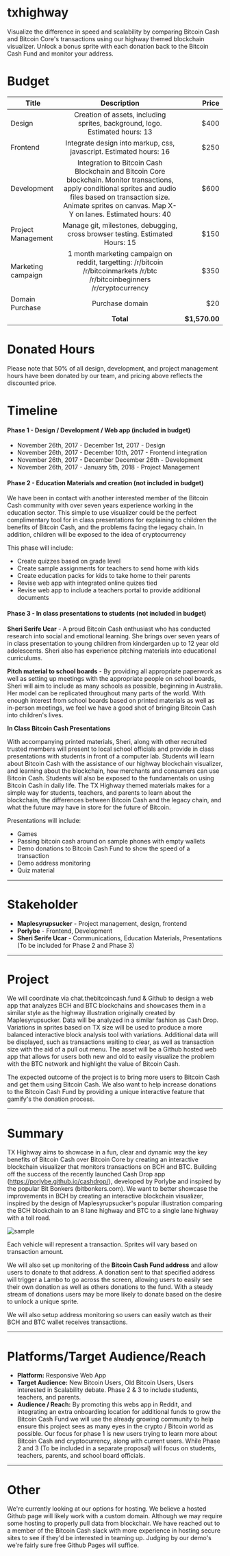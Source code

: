 # txhighway

Visualize the difference in speed and scalability by comparing Bitcoin Cash and Bitcoin Core's transactions using our highway themed blockchain visualizer. Unlock a bonus sprite with each donation back to the Bitcoin Cash Fund and monitor your address. 


Budget
===

| Title         | Description           | Price  |
| ------------- |:-------------:| -----:|
| Design      | Creation of assets, including sprites, background, logo. Estimated hours: 13  | $400 |
| Frontend      | Integrate design into markup, css, javascript. Estimated hours: 16  | $250 |
| Development      | Integration to Bitcoin Cash Blockchain and Bitcoin Core blockchain. Monitor transactions, apply conditional sprites and audio files based on transaction size. Animate sprites on canvas. Map X-Y on lanes. Estimated hours: 40     |   $600 |
| Project Management  | Manage git, milestones, debugging, cross browser testing. Estimated Hours: 15     |    $150 |
| Marketing campaign | 1 month marketing campaign on reddit, targetting: /r/bitcoin /r/bitcoinmarkets /r/btc /r/bitcoinbeginners /r/cryptocurrency | $350|
|Domain Purchase | Purchase domain | $20 |
| | **Total** | **$1,570.00**|

Donated Hours
===

Please note that 50% of all design, development, and project management hours have been donated by our team, and pricing above reflects the discounted price. 

Timeline
===


#### Phase 1 - Design / Development / Web app (included in budget)

- November 26th, 2017 - December 1st, 2017 - Design 
- November 26th, 2017 - December 10th, 2017 - Frontend integration
- November 26th, 2017 - December December 26th - Development
- November 26th, 2017 - January 5th, 2018 - Project Management

#### Phase 2 - Education Materials and creation (not included in budget)

We have been in contact with another interested member of the Bitcoin Cash community with over seven years experience working in the education sector. This simple to use visualizer could be the perfect complimentary tool for in class presentations for explaining to children the benefits of Bitcoin Cash, and the problems facing the legacy chain. In addition, children will be exposed to the idea of cryptocurrency 

This phase will include:

- Create quizzes based on grade level
- Create sample assignments for teachers to send home with kids
- Create education packs for kids to take home to their parents
- Revise web app with integrated online quizes tied
- Revise web app to include a teachers portal   to provide additional documents 

#### Phase 3 - In class presentations to students (not included in budget)

**Sheri Serife Ucar** - A proud Bitcoin Cash enthusiast who has conducted research into social and emotional learning. She brings over seven years of in class presentation to young children from kindergarden up to 12 year old adolescents. Sheri also has experience pitching materials into educational curriculums. 

**Pitch material to school boards** - By providing all appropriate paperwork as well as setting up meetings with the appropriate people on school boards, Sheri will aim to include as many schools as possible, beginning in Australia. Her model can be replicated throughout many parts of the world. With enough interest from school boards based on printed materials as well as in-person meetings, we feel we have a good shot of bringing Bitcoin Cash into children's lives. 

**In Class Bitcoin Cash Presentations**

With accompanying printed materials, Sheri, along with other recruited trusted members will present to local school officials and provide in class presentations with students in front of a computer lab. Students will learn about Bitcoin Cash with the assistance of our highway blockchain visualizer, and learning about the blockchain, how merchants and consumers can use Bitcoin Cash. Students will also be exposed to the fundamentals on using Bitcoin Cash in daily life. The TX Highway themed materials makes for a simple way for students, teachers, and parents to learn about the blockchain, the differences between Bitcoin Cash and the legacy chain, and what the future may have in store for the future of Bitcoin.


Presentations will include: 

- Games
- Passing bitcoin cash around on sample phones with empty wallets
- Demo donations to Bitcoin Cash Fund to show the speed of a transaction
- Demo address monitoring
- Quiz material


___

Stakeholder
===

+ **Maplesyrupsucker** - Project management, design, frontend
+ **Porlybe** - Frontend, Development
+ **Sheri Serife Ucar** - Communications, Education Materials, Presentations (To be included for Phase 2 and Phase 3)

___

Project
===

We will coordinate via chat.thebitcoincash.fund & Github to design a web app that analyzes BCH and BTC blockchains and showcases them in a similar style as the highway illustration originally created by Maplesyrupsucker. Data will be analyzed in a similar fashion as Cash Drop. Variations in sprites based on TX size will be used to produce a more balanced interactive block analysis tool with variations. Additional data will be displayed, such as transactions waiting to clear, as well as transaction size with the aid of a pull out menu. The asset will be a Github hosted web app that allows for users both new and old to easily visualize the problem with the BTC network and highlight the value of Bitcoin Cash.  

The expected outcome of the project is to bring more users to Bitcoin Cash and get them using Bitcoin Cash. We also want to help increase donations to the Bitcoin Cash Fund by providing a unique interactive feature that gamify's the donation process.

___

Summary
===

TX Highway aims to showcase in a fun, clear and dynamic way the key benefits of Bitcoin Cash over Bitcoin Core by creating an interactive blockchain visualizer that monitors transactions on BCH and BTC. Building off the success of the recently launched Cash Drop app (https://porlybe.github.io/cashdrop/), developed by Porlybe and inspired by the popular Bit Bonkers (bitbonkers.com). We want to better showcase the improvements in BCH by creating an interactive blockchain visualizer, inspired by the design of Maplesyrupsucker's popular illustration comparing the BCH blockchain to an 8 lane highway and BTC to a single lane highway with a toll road. 

![sample](https://puu.sh/ytDPL/5e6d00e149.png "Sample")

Each vehicle will represent a transaction. Sprites will vary based on transaction amount. 

We will also set up monitoring of the **Bitcoin Cash Fund address** and allow users to donate to that address. A donation sent to that specified address will trigger a Lambo to go across the screen, allowing users to easily see their own donation as well as others donations to the fund. With a steady stream of donations users may be more likely to donate based on the desire to unlock a unique sprite. 

We will also setup address monitoring so users can easily watch as their BCH and BTC wallet receives transactions.

___


Platforms/Target Audience/Reach
===

+ **Platform:** Responsive Web App
+ **Target Audience:** New Bitcoin Users, Old Bitcoin Users, Users interested in Scalability debate. Phase 2 & 3 to include students, teachers, and parents.
+ **Audience / Reach:** By promoting this webs app in Reddit, and integrating an extra onboarding location for additional funds to grow the Bitcoin Cash Fund we will use the already growing community to help ensure this project sees as many eyes in the crypto / Bitcoin world as possible. Our focus for phase 1 is new users trying to learn more about Bitcoin Cash and cryptocurrency, along with current users. While Phase 2 and 3 (To be included in a separate proposal) will focus on students, teachers, parents, and school board officials.

___

Other
===

We're currently looking at our options for hosting. We believe a hosted Github page will likely work with a custom domain. Although we may require some hosting to properly pull data from blockchair. We have reached out to a member of the Bitcoin Cash slack with more experience in hosting secure sites to see if they'd be interested in teaming up. Judging by our demo's we're fairly sure free Github Pages will suffice.
